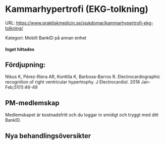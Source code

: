 # Kammarhypertrofi  (EKG-tolkning)

URL: https://www.praktiskmedicin.se/sjukdomar/kammarhypertrofi-ekg-tolkning/



Kategori: Mobilt BankID på annan enhet

#### Inget hittades

## Fördjupning:

Nikus K, Pérez-Riera AR, Konttila K, Barbosa-Barros R. Electrocardiographic recognition of right ventricular hypertrophy. J Electrocardiol. 2018 Jan-Feb;51(1):46-49

## PM-medlemskap

Medlemskapet är kostnadsfritt och du loggar in smidigt och tryggt med ditt BankID.

## Nya behandlingsöversikter

